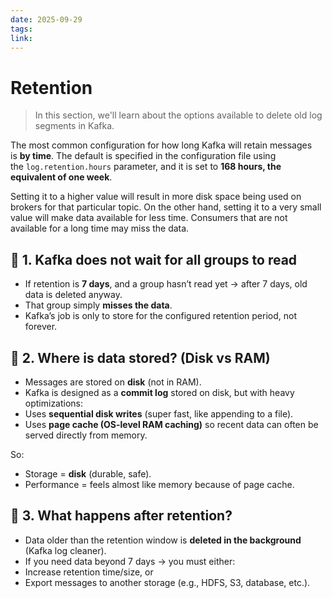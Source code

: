 ```yaml
---
date: 2025-09-29
tags:
link:
---
```



# Retention

>In this section, we'll learn about the options available to delete old log segments in Kafka.


The most common configuration for how long Kafka will retain messages is **by time**. The default is specified in the configuration file using the `log.retention.hours` parameter, and it is set to **168 hours, the equivalent of one week**.

Setting it to a higher value will result in more disk space being used on brokers for that particular topic. On the other hand, setting it to a very small value will make data available for less time. Consumers that are not available for a long time may miss the data.

## 🔹 1. Kafka does **not wait for all groups** to read  

- If retention is **7 days**, and a group hasn’t read yet → after 7 days, old data is deleted anyway.  
- That group simply **misses the data**.  
- Kafka’s job is only to store for the configured retention period, not forever.  
  
## 🔹 2. Where is data stored? (Disk vs RAM)  

-   Messages are stored on **disk** (not in RAM).  
-   Kafka is designed as a **commit log** stored on disk, but with heavy optimizations:  
-  Uses **sequential disk writes** (super fast, like appending to a file).  
-   Uses **page cache (OS-level RAM caching)** so recent data can often be served directly from memory.  
  
So:  
- Storage = **disk** (durable, safe).  
-   Performance = feels almost like memory because of page cache.  
  
## 🔹 3. What happens after retention?  

- Data older than the retention window is **deleted in the background** (Kafka log cleaner).  
-   If you need data beyond 7 days → you must either:  
-   Increase retention time/size, or  
-   Export messages to another storage (e.g., HDFS, S3, database, etc.).

